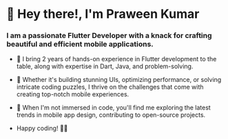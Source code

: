## <h1 style=""> 👋 Hey there!, I'm Praween Kumar </h1>

### I am a passionate Flutter Developer with a knack for crafting beautiful and efficient mobile applications. 

<!--
**praween-link/praween-link** is a ✨ _special_ ✨ repository because its `README.md` (this file) appears on your GitHub profile.

Here are some ideas to get you started:
-->
- 🔭 I bring 2 years of hands-on experience in Flutter development to the table, along with expertise in Dart, Java, and problem-solving.
- 🚀 Whether it's building stunning UIs, optimizing performance, or solving intricate coding puzzles, I thrive on the challenges that come with creating top-notch mobile experiences.
- 📱 When I'm not immersed in code, you'll find me exploring the latest trends in mobile app design, contributing to open-source projects.
  
- Happy coding! 🚀✨
<!--
- 🌱 I’m currently learning ...
- 👯 I’m looking to collaborate on ...
- 🤔 I’m looking for help with ...
- 💬 Ask me about ...
- 📫 How to reach me: ...
- 😄 Pronouns: ...
- ⚡ Fun fact: ...
-->
